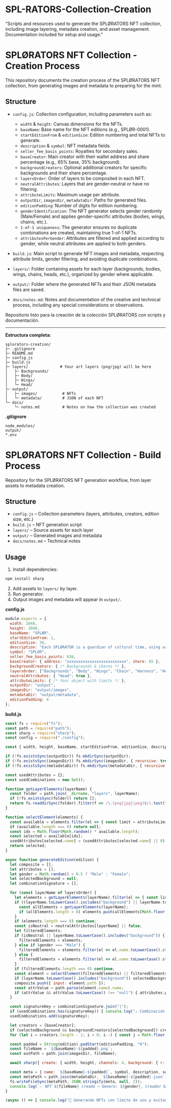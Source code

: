 # SPL-RATORS-Collection-Creation
"Scripts and resources used to generate the SPLØRATORS NFT collection, including image layering, metadata creation, and asset management. Documentation included for setup and usage."

# SPLØRATORS NFT Collection - Creation Process

This repository documents the creation process of the SPLØRATORS NFT collection, from generating images and metadata to preparing for the mint.

## Structure

- `config.js`: Collection configuration, including parameters such as:
  - `width` & `height`: Canvas dimensions for the NFTs.
  - `baseName`: Base name for the NFT editions (e.g., SPLØR-0001).
  - `startEditionFrom` & `editionSize`: Edition numbering and total NFTs to generate.
  - `description` & `symbol`: NFT metadata fields.
  - `seller_fee_basis_points`: Royalties for secondary sales.
  - `baseCreator`: Main creator with their wallet address and share percentage (e.g., 65% base, 35% background).
  - `backgroundCreators`: Optional additional creators for specific backgrounds and their share percentage.
  - `layersOrder`: Order of layers to be composited in each NFT.
  - `neutralAttributes`: Layers that are gender-neutral or have no filtering.
  - `attributeLimits`: Maximum usage per attribute.
  - `outputDir`, `imagesDir`, `metadataDir`: Paths for generated files.
  - `editionPadding`: Number of digits for edition numbering.
  - `genderIdentification`: The NFT generator selects gender randomly (Male/Female) and applies gender-specific attributes (bodies, wings, chains, etc.).
  - `1-of-1 uniqueness`: The generator ensures no duplicate combinations are created, maintaining true 1-of-1 NFTs.
  - `attributesPerGender`: Attributes are filtered and applied according to gender, while neutral attributes are applied to both genders.

- `build.js`: Main script to generate NFT images and metadata, respecting attribute limits, gender filtering, and avoiding duplicate combinations.

- `layers/`: Folder containing assets for each layer (backgrounds, bodies, wings, chains, heads, etc.), organized by gender where applicable.

- `output/`: Folder where the generated NFTs and their JSON metadata files are saved.





- `docs/notes.md`: Notes and documentation of the creative and technical process, including any special considerations or observations.


Repositorio listo para la creación de la colección SPLØRATORS con scripts y documentación.

---

**Estructura completa:**

```
splorators-creation/
├─ .gitignore
├─ README.md
├─ config.js
├─ build.js
├─ layers/              # Your art layers (png/jpg) will be here
│   ├─ Backgrounds/
│   ├─ Body/
│   ├─ Wings/
│   └─ Head/
├─ output/
│   ├─ images/           # NFTs 
│   └─ metadata/         # JSON of each NFT
└─ docs/
    └─ notes.md          # Notes on how the collection was created
```

**.gitignore**

```
node_modules/
output/
*.env
```

# SPLØRATORS NFT Collection - Build Process

Repository for the SPLØRATORS NFT generation workflow, from layer assets to metadata creation.

## Structure

- `config.js` – Collection parameters (layers, attributes, creators, edition size, etc.)
- `build.js` – NFT generation script
- `layers/` – Source assets for each layer
- `output/` – Generated images and metadata
- `docs/notes.md` – Technical notes

## Usage

1. Install dependencies:
```bash
npm install sharp
```

2. Add assets to `layers/` by layer.
3. Run generator.
4. Output images and metadata will appear in `output/`.

**config.js**

```javascript
module.exports = {
  width: 2048,
  height: 2048,
  baseName: "SPLØR",
  startEditionFrom: 1,
  editionSize: 50,
  description: "Each SPLØRATOR is a guardian of cultural time, using art and the digital realm to transform every expression into a legacy that keeps our customs and roots alive.",
  symbol: "SPLOR",
  seller_fee_basis_points: 636,
  baseCreator: { address: "xxxxxxxxxxxxxxxxxxxxxxxxxx", share: 65 },
  backgroundCreators: { /* Backgrounds & shares */ },
  layersOrder: ["Backgrounds", "Body", "Wings", "Chain", "Harness", "Head"],
  neutralAttributes: { "Head": true },
  attributeLimits: { /* Your object with limits */ },
  outputDir: "output",
  imagesDir: "output/images",
  metadataDir: "output/metadata",
  editionPadding: 4
};
```

**build.js**

```javascript
const fs = require("fs");
const path = require("path");
const sharp = require("sharp");
const config = require("./config");

const { width, height, baseName, startEditionFrom, editionSize, description, symbol, seller_fee_basis_points, baseCreator, backgroundCreators, layersOrder, neutralAttributes, attributeLimits, outputDir, imagesDir, metadataDir, editionPadding } = config;

if (!fs.existsSync(outputDir)) fs.mkdirSync(outputDir);
if (!fs.existsSync(imagesDir)) fs.mkdirSync(imagesDir, { recursive: true });
if (!fs.existsSync(metadataDir)) fs.mkdirSync(metadataDir, { recursive: true });

const usedAttributes = {};
const usedCombinations = new Set();

function getLayerElements(layerName) {
  const folder = path.join(__dirname, "layers", layerName);
  if (!fs.existsSync(folder)) return [];
  return fs.readdirSync(folder).filter(f => /\.(png|jpg|jpeg)$/i.test(f)).map(f => ({ name: f, path: path.join(folder, f) }));
}

function selectElement(elements) {
  const available = elements.filter(el => { const limit = attributeLimits[el.name] || Infinity; const used = usedAttributes[el.name] || 0; return used < limit; });
  if (available.length === 0) return null;
  const idx = Math.floor(Math.random() * available.length);
  const selected = available[idx];
  usedAttributes[selected.name] = (usedAttributes[selected.name] || 0) + 1;
  return selected;
}

async function generateEdition(edition) {
  let composite = [];
  let attributes = [];
  let gender = Math.random() < 0.5 ? "Male" : "Female";
  let selectedBackground = null;
  let combinationSignature = [];

  for (const layerName of layersOrder) {
    let elements = getLayerElements(layerName).filter(el => { const limit = attributeLimits[el.name] || Infinity; const used = usedAttributes[el.name] || 0; return used < limit; });
    if ((layerName.toLowerCase().includes("background") || layerName.toLowerCase().includes("body")) && elements.length === 0) {
      const allElements = getLayerElements(layerName);
      if (allElements.length > 0) elements.push(allElements[Math.floor(Math.random() * allElements.length)]);
    }
    if (elements.length === 0) continue;
    const isNeutral = neutralAttributes[layerName] || false;
    let filteredElements;
    if (isNeutral || layerName.toLowerCase().includes("background")) {
      filteredElements = elements;
    } else if (gender === "Male") {
      filteredElements = elements.filter(el => el.name.toLowerCase().startsWith("male_"));
    } else {
      filteredElements = elements.filter(el => el.name.toLowerCase().startsWith("female_"));
    }
    if (filteredElements.length === 0) continue;
    const element = selectElement(filteredElements) || filteredElements[Math.floor(Math.random() * filteredElements.length)];
    if (layerName.toLowerCase().includes("background")) selectedBackground = path.parse(element.name).name;
    composite.push({ input: element.path });
    const attrValue = path.parse(element.name).name;
    if (attrValue && attrValue.toLowerCase() !== "null") { attributes.push({ trait_type: layerName, value: attrValue }); combinationSignature.push(attrValue); }
  }

  const signatureKey = combinationSignature.join("|");
  if (usedCombinations.has(signatureKey)) { console.log("⚠️ Combinación repetida, generando otra..."); return generateEdition(edition); }
  usedCombinations.add(signatureKey);

  let creators = [baseCreator];
  if (selectedBackground && backgroundCreators[selectedBackground]) creators.push(backgroundCreators[selectedBackground]);
  for (let i = creators.length - 1; i > 0; i--) { const j = Math.floor(Math.random() * (i + 1)); [creators[i], creators[j]] = [creators[j], creators[i]]; }

  const padded = String(edition).padStart(editionPadding, "0");
  const fileName = `${baseName}-${padded}.png`;
  const outPath = path.join(imagesDir, fileName);

  await sharp({ create: { width, height, channels: 4, background: { r: 0, g: 0, b: 0, alpha: 0 } } }).composite(composite).png().toFile(outPath);

  const meta = { name: `${baseName}-${padded}`, symbol, description, seller_fee_basis_points, image: fileName, attributes: [{ trait_type: "Gender", value: gender }, ...attributes], properties: { files: [{ uri: fileName, type: "image/png" }], category: "image", creators } };
  const metaPath = path.join(metadataDir, `${baseName}-${padded}.json`);
  fs.writeFileSync(metaPath, JSON.stringify(meta, null, 2));
  console.log(`✅ NFT ${fileName} creado → Género: ${gender}, Creador base: ${baseCreator.address}` + (creators.length > 1 ? ` + Fondo: ${creators[1].address}` : ""));
}

(async () => { console.log("🚀 Generando NFTs con límite de uso y evitando duplicados..."); for (let i = startEditionFrom; i < startEditionFrom + editionSize; i++) await generateEdition(i); console.log("🎉 Listo. Revisa la carpeta:", imagesDir); })();
```

